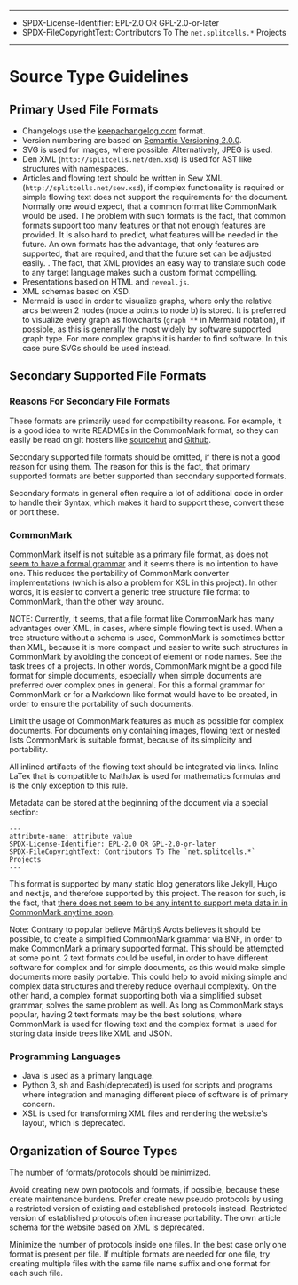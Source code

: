 ----
* SPDX-License-Identifier: EPL-2.0 OR GPL-2.0-or-later
* SPDX-FileCopyrightText: Contributors To The `net.splitcells.*` Projects
----
# Source Type Guidelines
## Primary Used File Formats
* Changelogs use the [keepachangelog.com](https://keepachangelog.com/en/1.0.0/)
  format.
* Version numbering are based on [Semantic Versioning 2.0.0](https://semver.org/spec/v2.0.0.html).
* SVG is used for images, where possible. Alternatively, JPEG is used.
* Den XML (`http://splitcells.net/den.xsd`) is used for AST like structures with namespaces.
* Articles and flowing text should be written in Sew XML (`http://splitcells.net/sew.xsd`),
  if complex functionality is required or simple flowing text does not support the requirements for the document.
  Normally one would expect, that a common format like CommonMark
  would be used.
  The problem with such formats is the fact, that common formats support too
  many features or that not enough features are provided.
  It is also hard to predict, what features will be needed in the future.
  An own formats has the advantage, that only features are supported,
  that are required, and that the future set can be adjusted easily. .
  The fact, that XML provides an easy way to translate such code to any target
  language makes such a custom format compelling.
* Presentations based on HTML and `reveal.js`.
* XML schemas based on XSD.
* Mermaid is used in order to visualize graphs,
  where only the relative arcs between 2 nodes (node a points to node b) is stored.
  It is preferred to visualize every graph as flowcharts (`graph **` in Mermaid notation),
  if possible,
  as this is generally the most widely by software supported graph type.
  For more complex graphs it is harder to find software.
  In this case pure SVGs should be used instead.
## Secondary Supported File Formats
### Reasons For Secondary File Formats
These formats are primarily used for compatibility reasons.
For example, it is a good idea to write READMEs in the CommonMark format,
so they can easily be read on git hosters like [sourcehut](https://sourcehut.org/)
and [Github](https://github.com/).

Secondary supported file formats should be omitted,
if there is not a good reason for using them.
The reason for this is the fact,
that primary supported formats are better supported than secondary supported
formats.

Secondary formats in general often require a lot of additional code in order to handle their Syntax,
which makes it hard to support these, convert these or port these.

### CommonMark
[CommonMark](https://spec.commonmark.org/0.29) itself is not suitable as a primary file format,
[as does not seem to have a formal grammar](https://talk.commonmark.org/t/commonmark-formal-grammar/46/26)
and it seems there is no intention to have one.
This reduces the portability of CommonMark converter implementations
(which is also a problem for XSL in this project).
In other words, it is easier to convert a generic tree structure file format to CommonMark,
than the other way around.

NOTE: Currently, it seems, that a file format like CommonMark has many advantages over XML,
in cases, where simple flowing text is used.
When a tree structure without a schema is used, CommonMark is sometimes better than XML,
because it is more compact und easier to write such structures in CommonMark by avoiding the concept of element or node names.
See the task trees of a projects.
In other words, CommonMark might be a good file format for simple documents,
especially when simple documents are preferred over complex ones in general.
For this a formal grammar for CommonMark or for a Markdown like format would have to be created,
in order to ensure the portability of such documents.

Limit the usage of CommonMark features as much as possible for complex documents.
For documents only containing images, flowing text or nested lists CommonMark is suitable format,
because of its simplicity and portability.

All inlined artifacts of the flowing text should be integrated via links.
Inline LaTex that is compatible to MathJax is used for mathematics formulas
and is the only exception to this rule.

Metadata can be stored at the beginning of the document via a special section:

```
---
attribute-name: attribute value
SPDX-License-Identifier: EPL-2.0 OR GPL-2.0-or-later
SPDX-FileCopyrightText: Contributors To The `net.splitcells.*` Projects
---
```

This format is supported by many static blog generators like Jekyll, Hugo and next.js,
and therefore supported by this project.
The reason for such, is the fact, that [there does not seem to be any intent to support meta data in in CommonMark anytime soon](https://talk.commonmark.org/t/standardized-metadata-layer/2429).

Note: Contrary to popular believe Mārtiņš Avots believes it should be possible,
to create a simplified CommonMark grammar via BNF,
in order to make CommonMark a primary supported format.
This should be attempted at some point.
2 text formats could be useful,
in order to have different software for complex and for simple documents,
as this would make simple documents more easily portable.
This could help to avoid mixing simple and complex data structures and
thereby reduce overhaul complexity.
On the other hand, a complex format supporting both via a simplified subset grammar,
solves the same problem as well.
As long as CommonMark stays popular, having 2 text formats may be the best solutions,
where CommonMark is used for flowing text and
the complex format is used for storing data inside trees like XML and JSON.
### Programming Languages
* Java is used as a primary language.
* Python 3, sh and Bash(deprecated) is used for scripts and programs where
  integration and managing different piece of software is of primary concern.
* XSL is used for transforming XML files and rendering the website's layout,
  which is deprecated.
## Organization of Source Types
The number of formats/protocols should be minimized.

Avoid creating new own protocols and formats,
if possible,
because these create maintenance burdens.
Prefer create new pseudo protocols by using a restricted version of
existing and established protocols instead.
Restricted version of established protocols often increase portability.
The own article schema for the website based on XML is deprecated.

Minimize the number of protocols inside one files.
In the best case only one format is present per file.
If multiple formats are needed for one file,
try creating multiple files with the
same file name suffix and one format for each such file.
